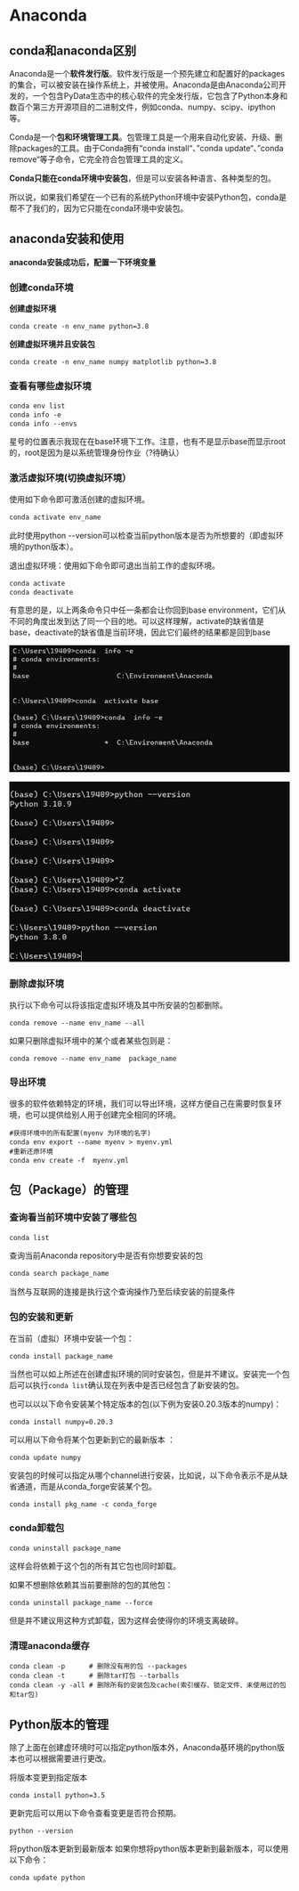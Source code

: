 # Anaconda

## conda和anaconda区别

Anaconda是一个**软件发行版**。软件发行版是一个预先建立和配置好的packages的集合，可以被安装在操作系统上，并被使用。Anaconda是由Anaconda公司开发的，一个包含PyData生态中的核心软件的完全发行版，它包含了Python本身和数百个第三方开源项目的二进制文件，例如conda、numpy、scipy、ipython等。

Conda是一个**包和环境管理工具**。包管理工具是一个用来自动化安装、升级、删除packages的工具。由于Conda拥有“conda install“、”conda update“、”conda remove“等子命令，它完全符合包管理工具的定义。

**Conda只能在conda环境中安装包**，但是可以安装各种语言、各种类型的包。

所以说，如果我们希望在一个已有的系统Python环境中安装Python包，conda是帮不了我们的，因为它只能在conda环境中安装包。

## anaconda安装和使用

**anaconda安装成功后，配置一下环境变量**

### 创建conda环境

**创建虚拟环境**

```shell
conda create -n env_name python=3.8
```

**创建虚拟环境并且安装包**

```shell
conda create -n env_name numpy matplotlib python=3.8
```

### 查看有哪些虚拟环境

```shell
conda env list
conda info -e
conda info --envs
```

星号的位置表示我现在在base环境下工作。注意，也有不是显示base而显示root的，root是因为是以系统管理身份作业（?待确认）

### 激活虚拟环境(切换虚拟环境）

使用如下命令即可激活创建的虚拟环境。

```bash
conda activate env_name
```

此时使用python --version可以检查当前python版本是否为所想要的（即虚拟环境的python版本）。

退出虚拟环境：使用如下命令即可退出当前工作的虚拟环境。

```shell
conda activate
conda deactivate
```

有意思的是，以上两条命令只中任一条都会让你回到base environment，它们从不同的角度出发到达了同一个目的地。可以这样理解，activate的缺省值是base，deactivate的缺省值是当前环境，因此它们最终的结果都是回到base

![image-20230414145408391](../../Image/image-20230414145408391.png)

![image-20230414145526474](../../Image/image-20230414145526474.png)

### 删除虚拟环境

执行以下命令可以将该指定虚拟环境及其中所安装的包都删除。
```shell
conda remove --name env_name --all
```
如果只删除虚拟环境中的某个或者某些包则是：
```shell
conda remove --name env_name  package_name
```
### 导出环境 
很多的软件依赖特定的环境，我们可以导出环境，这样方便自己在需要时恢复环境，也可以提供给别人用于创建完全相同的环境。

```shell
#获得环境中的所有配置(myenv 为环境的名字)
conda env export --name myenv > myenv.yml
#重新还原环境
conda env create -f  myenv.yml
```

## 包（Package）的管理

### 查询看当前环境中安装了哪些包

```bash
conda list
```

查询当前Anaconda repository中是否有你想要安装的包

```bash
conda search package_name
```

当然与互联网的连接是执行这个查询操作乃至后续安装的前提条件

### 包的安装和更新
在当前（虚拟）环境中安装一个包：

```shell
conda install package_name
```
当然也可以如上所述在创建虚拟环境的同时安装包，但是并不建议。安装完一个包后可以执行`conda list`确认现在列表中是否已经包含了新安装的包。

也可以以以下命令安装某个特定版本的包(以下例为安装0.20.3版本的numpy)：
```shell
conda install numpy=0.20.3
```
可以用以下命令将某个包更新到它的最新版本 ：
```shell
conda update numpy
```
安装包的时候可以指定从哪个channel进行安装，比如说，以下命令表示不是从缺省通道，而是从conda_forge安装某个包。
```shell
conda install pkg_name -c conda_forge
```
### conda卸载包

```shell
conda uninstall package_name
```
这样会将依赖于这个包的所有其它包也同时卸载。

如果不想删除依赖其当前要删除的包的其他包：
```shell
conda uninstall package_name --force
```
但是并不建议用这种方式卸载，因为这样会使得你的环境支离破碎。

### 清理anaconda缓存

```shell
conda clean -p      # 删除没有用的包 --packages
conda clean -t      # 删除tar打包 --tarballs
conda clean -y -all # 删除所有的安装包及cache(索引缓存、锁定文件、未使用过的包和tar包)
```

## Python版本的管理
除了上面在创建虚环境时可以指定python版本外，Anaconda基环境的python版本也可以根据需要进行更改。

将版本变更到指定版本
```shell
conda install python=3.5
```
更新完后可以用以下命令查看变更是否符合预期。
```shell
python --version
```
将python版本更新到最新版本
如果你想将python版本更新到最新版本，可以使用以下命令：
```shell
conda update python
```